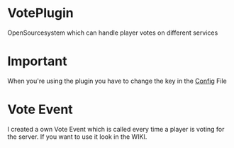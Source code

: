 # VotePlugin
 OpenSourcesystem which can handle player votes on different services
 
# Important
 When you're using the plugin you have to change the key in the [Config](https://github.com/Sigabiel/VotePlugin/blob/master/src/config.yml) File
 
# Vote Event
 I created a own Vote Event which is called every time a player is voting for the server. If you want to use
 it look in the WIKI.
 
